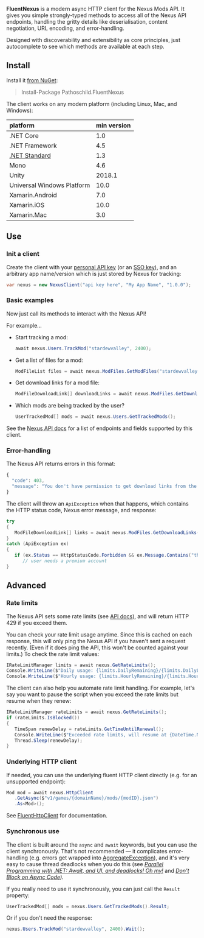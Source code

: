 **FluentNexus** is a modern async HTTP client for the Nexus Mods API. It gives you simple
strongly-typed methods to access all of the Nexus API endpoints, handling the gritty details like
deserialisation, content negotiation, URL encoding, and error-handling.

Designed with discoverability and extensibility as core principles, just autocomplete to see which
methods are available at each step.

## Install
Install it [from NuGet](https://nuget.org/packages/Pathoschild.FluentNexus):
> Install-Package Pathoschild.FluentNexus

The client works on any modern platform (including Linux, Mac, and Windows):

| platform                    | min version |
| :-------------------------- | :---------- |
| .NET Core                   | 1.0         |
| .NET Framework              | 4.5         |
| [.NET Standard][]           | 1.3         |
| Mono                        | 4.6         |
| Unity                       | 2018.1      |
| Universal Windows Platform  | 10.0        |
| Xamarin.Android             | 7.0         |
| Xamarin.iOS                 | 10.0        |
| Xamarin.Mac                 | 3.0         |

## Use
### Init a client
Create the client with your [personal API key](https://www.nexusmods.com/users/myaccount?tab=api)
(or an [SSO key](https://github.com/Nexus-Mods/sso-integration-demo)), and an arbitrary app
name/version which is just stored by Nexus for tracking:
```c#
var nexus = new NexusClient("api key here", "My App Name", "1.0.0");
```

### Basic examples
Now just call its methods to interact with the Nexus API! 

For example...

* Start tracking a mod:
  ```c#
  await nexus.Users.TrackMod("stardewvalley", 2400);
  ```
* Get a list of files for a mod:
  ```c#
  ModFileList files = await nexus.ModFiles.GetModFiles("stardewvalley", 2400);
  ```

* Get download links for a mod file:
   ```c#
   ModFileDownloadLink[] downloadLinks = await nexus.ModFiles.GetDownloadLinks("stardewvalley", 2400, 9622);
   ```
* Which mods are being tracked by the user?
  ```c#
  UserTrackedMod[] mods = await nexus.Users.GetTrackedMods();
  ```

See the [Nexus API docs](https://app.swaggerhub.com/apis-docs/NexusMods/nexus-mods_public_api_params_in_form_data/1.0)
for a list of endpoints and fields supported by this client.

### Error-handling
The Nexus API returns errors in this format:
```js
{
  "code": 403,
  "message": "You don't have permission to get download links from the API without visting nexusmods.com - this is for premium users only."
}
```

The client will throw an `ApiException` when that happens, which contains the HTTP status code,
Nexus error message, and response:
```c#
try
{
   ModFileDownloadLink[] links = await nexus.ModFiles.GetDownloadLinks("stardewvalley", 2400, 9622);
}
catch (ApiException ex)
{
   if (ex.Status == HttpStatusCode.Forbidden && ex.Message.Contains("this is for premium users only"))
      // user needs a premium account
}
```

## Advanced
### Rate limits
The Nexus API sets some rate limits (see [API docs](https://app.swaggerhub.com/apis-docs/NexusMods/nexus-mods_public_api_params_in_form_data/1.0)),
and will return HTTP 429 if you exceed them.

You can check your rate limit usage anytime. Since this is cached on each response, this will only
ping the Nexus API if you haven't sent a request recently. (Even if it does ping the API, this
won't be counted against your limits.) To check the rate limit values:

```c#
IRateLimitManager limits = await nexus.GetRateLimits();
Console.WriteLine($"Daily usage: {limits.DailyRemaining}/{limits.DailyLimit} requests left, will reset at {limits.DailyReset}.");
Console.WriteLine($"Hourly usage: {limits.HourlyRemaining}/{limits.HourlyLimit} requests left, will reset at {limits.HourlyReset}.");
```

The client can also help you automate rate limit handling. For example, let's say you want
to pause the script when you exceed the rate limits but resume when they renew:
```c#
IRateLimitManager rateLimits = await nexus.GetRateLimits();
if (rateLimits.IsBlocked())
{
   TimeSpan renewDelay = rateLimits.GetTimeUntilRenewal();
   Console.WriteLine($"Exceeded rate limits, will resume at {DateTime.Now + renewDelay} local time.");
   Thread.Sleep(renewDelay);
}
```

### Underlying HTTP client
If needed, you can use the underlying fluent HTTP client directly (e.g. for an unsupported endpoint):

```c#
Mod mod = await nexus.HttpClient
   .GetAsync($"v1/games/{domainName}/mods/{modID}.json")
   .As<Mod>();
```

See [FluentHttpClient](https://github.com/Pathoschild/FluentHttpClient/) for documentation.

### Synchronous use
The client is built around the `async` and `await` keywords, but you can use the client
synchronously. That's not recommended — it complicates error-handling (e.g. errors get wrapped
into [AggregateException][]), and it's very easy to cause thread deadlocks when you do this (see
_[Parallel Programming with .NET: Await, and UI, and deadlocks! Oh my!][]_ and
_[Don't Block on Async Code][])._

If you really need to use it synchronously, you can just call the `Result` property:
```c#
UserTrackedMod[] mods = nexus.Users.GetTrackedMods().Result;
```

Or if you don't need the response:

```c#
nexus.Users.TrackMod("stardewvalley", 2400).Wait();
```

[.NET Standard]: https://docs.microsoft.com/en-us/dotnet/articles/standard/library
[Parallel Programming with .NET: Await, and UI, and deadlocks! Oh my!]: https://blogs.msdn.microsoft.com/pfxteam/2011/01/13/await-and-ui-and-deadlocks-oh-my/
[Don't Block on Async Code]: https://blog.stephencleary.com/2012/07/dont-block-on-async-code.html
[media type formatters]: https://www.nuget.org/packages?q=MediaTypeFormatter

[AggregateException]: https://docs.microsoft.com/en-us/dotnet/api/system.aggregateexception

